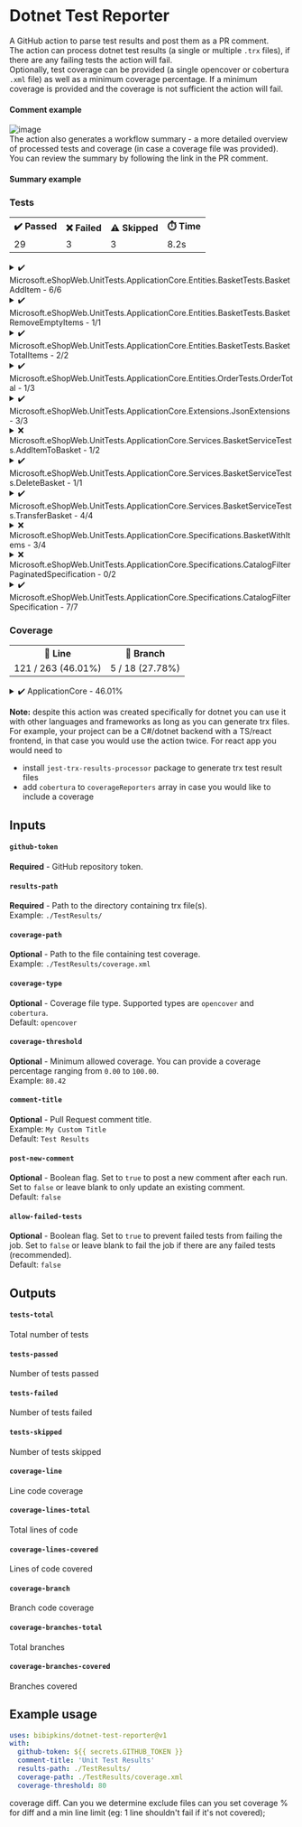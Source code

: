 # Dotnet Test Reporter
A GitHub action to parse test results and post them as a PR comment.
<br/>The action can process dotnet test results (a single or multiple `.trx` files), if there are any failing tests the action will fail.
<br/>Optionally, test coverage can be provided (a single opencover or cobertura `.xml` file) as well as a minimum coverage percentage.
If a minimum coverage is provided and the coverage is not sufficient the action will fail.
#### Comment example
![image](https://user-images.githubusercontent.com/16402446/209407863-2c0d0b3a-99e6-4489-8e1d-a2308102634f.png)
<br/>The action also generates a workflow summary - a more detailed overview of processed tests and coverage (in case a coverage file was provided). You can review the summary by following the link in the PR comment.
#### Summary example
<h3>Tests</h3><table role="table"><tbody><tr><th>✔️ Passed</th><th>❌ Failed</th><th>⚠️ Skipped</th><th>⏱️ Time</th></tr><tr><td>29</td><td>3</td><td>3</td><td>8.2s</td></tr></tbody></table><details><summary>✔️ Microsoft.eShopWeb.UnitTests.ApplicationCore.Entities.BasketTests.BasketAddItem - 6/6</summary><br/><table role="table"><tbody><tr><th>Result</th><th>Test</th></tr><tr><td align="center">✔️</td><td>AddsBasketItemIfNotPresent</td></tr><tr><td align="center">✔️</td><td>CantAddItemWithNegativeQuantity</td></tr><tr><td align="center">✔️</td><td>CantModifyQuantityToNegativeNumber</td></tr><tr><td align="center">✔️</td><td>DefaultsToQuantityOfOne</td></tr><tr><td align="center">✔️</td><td>IncrementsQuantityOfItemIfPresent</td></tr><tr><td align="center">✔️</td><td>KeepsOriginalUnitPriceIfMoreItemsAdded</td></tr></tbody></table></details><details><summary>✔️ Microsoft.eShopWeb.UnitTests.ApplicationCore.Entities.BasketTests.BasketRemoveEmptyItems - 1/1</summary><br/><table role="table"><tbody><tr><th>Result</th><th>Test</th></tr><tr><td align="center">✔️</td><td>RemovesEmptyBasketItems</td></tr></tbody></table></details><details><summary>✔️ Microsoft.eShopWeb.UnitTests.ApplicationCore.Entities.BasketTests.BasketTotalItems - 2/2</summary><br/><table role="table"><tbody><tr><th>Result</th><th>Test</th></tr><tr><td align="center">✔️</td><td>ReturnsTotalQuantityWithMultipleItems</td></tr><tr><td align="center">✔️</td><td>ReturnsTotalQuantityWithOneItem</td></tr></tbody></table></details><details><summary>✔️ Microsoft.eShopWeb.UnitTests.ApplicationCore.Entities.OrderTests.OrderTotal - 1/3</summary><br/><table role="table"><tbody><tr><th>Result</th><th>Test</th><th>Output</th></tr><tr><td align="center">⚠️</td><td>IsCorrectGiven1Item</td><td>Skipped test 1</td></tr><tr><td align="center">⚠️</td><td>IsCorrectGiven3Items</td><td>Skipped test 2</td></tr><tr><td align="center">✔️</td><td>IsZeroForNewOrder</td><td></td></tr></tbody></table></details><details><summary>✔️ Microsoft.eShopWeb.UnitTests.ApplicationCore.Extensions.JsonExtensions - 3/3</summary><br/><table role="table"><tbody><tr><th>Result</th><th>Test</th></tr><tr><td align="center">✔️</td><td>CorrectlyDeserializesJson(json: "{ \"id\": 3124, \"name\": \"Test Value 1\" }", expectedId: 3124, expectedName: "Test Value 1")</td></tr><tr><td align="center">✔️</td><td>CorrectlyDeserializesJson(json: "{ \"id\": 9, \"name\": \"Another test\" }", expectedId: 9, expectedName: "Another test")</td></tr><tr><td align="center">✔️</td><td>CorrectlySerializesAndDeserializesObject</td></tr></tbody></table></details><details><summary>❌ Microsoft.eShopWeb.UnitTests.ApplicationCore.Services.BasketServiceTests.AddItemToBasket - 1/2</summary><br/><table role="table"><tbody><tr><th>Result</th><th>Test</th><th>Output</th></tr><tr><td align="center">❌</td><td>InvokesBasketRepositoryGetBySpecAsyncOnce</td><td><b>Error Message</b><br/>Assert.Fail(): Failed test 1<br/><br/><b>Stack Trace</b><br/>   at Microsoft.eShopWeb.UnitTests.ApplicationCore.Services.BasketServiceTests.AddItemToBasket.InvokesBasketRepositoryGetBySpecAsyncOnce() in C:\Users\testuser\Files\Projects\eShopOnWeb\tests\UnitTests\ApplicationCore\Services\BasketServiceTests\AddItemToBasket.cs:line 20
--- End of stack trace from previous location ---</td></tr><tr><td align="center">✔️</td><td>InvokesBasketRepositoryUpdateAsyncOnce</td><td></td></tr></tbody></table></details><details><summary>✔️ Microsoft.eShopWeb.UnitTests.ApplicationCore.Services.BasketServiceTests.DeleteBasket - 1/1</summary><br/><table role="table"><tbody><tr><th>Result</th><th>Test</th></tr><tr><td align="center">✔️</td><td>ShouldInvokeBasketRepositoryDeleteAsyncOnce</td></tr></tbody></table></details><details><summary>✔️ Microsoft.eShopWeb.UnitTests.ApplicationCore.Services.BasketServiceTests.TransferBasket - 4/4</summary><br/><table role="table"><tbody><tr><th>Result</th><th>Test</th></tr><tr><td align="center">✔️</td><td>CreatesNewUserBasketIfNotExists</td></tr><tr><td align="center">✔️</td><td>InvokesBasketRepositoryFirstOrDefaultAsyncOnceIfAnonymousBasketNotExists</td></tr><tr><td align="center">✔️</td><td>RemovesAnonymousBasketAfterUpdatingUserBasket</td></tr><tr><td align="center">✔️</td><td>TransferAnonymousBasketItemsWhilePreservingExistingUserBasketItems</td></tr></tbody></table></details><details><summary>❌ Microsoft.eShopWeb.UnitTests.ApplicationCore.Specifications.BasketWithItems - 3/4</summary><br/><table role="table"><tbody><tr><th>Result</th><th>Test</th><th>Output</th></tr><tr><td align="center">❌</td><td>MatchesBasketWithGivenBasketId</td><td><b>Error Message</b><br/>System.Exception : Test exception<br/><br/><b>Stack Trace</b><br/>   at Microsoft.eShopWeb.UnitTests.ApplicationCore.Specifications.BasketWithItems.MatchesBasketWithGivenBasketId() in C:\Users\testuser\Files\Projects\eShopOnWeb\tests\UnitTests\ApplicationCore\Specifications\BasketWithItemsSpecification.cs:line 24</td></tr><tr><td align="center">✔️</td><td>MatchesBasketWithGivenBuyerId</td><td></td></tr><tr><td align="center">✔️</td><td>MatchesNoBasketsIfBasketIdNotPresent</td><td></td></tr><tr><td align="center">✔️</td><td>MatchesNoBasketsIfBuyerIdNotPresent</td><td></td></tr></tbody></table></details><details><summary>❌ Microsoft.eShopWeb.UnitTests.ApplicationCore.Specifications.CatalogFilterPaginatedSpecification - 0/2</summary><br/><table role="table"><tbody><tr><th>Result</th><th>Test</th><th>Output</th></tr><tr><td align="center">⚠️</td><td>Returns2CatalogItemsWithSameBrandAndTypeId</td><td>Skipped test 3</td></tr><tr><td align="center">❌</td><td>ReturnsAllCatalogItems</td><td><b>Error Message</b><br/>Assert.Fail(): Failed test 2<br/><br/><b>Stack Trace</b><br/>   at Microsoft.eShopWeb.UnitTests.ApplicationCore.Specifications.CatalogFilterPaginatedSpecification.ReturnsAllCatalogItems() in C:\Users\testuser\Files\Projects\eShopOnWeb\tests\UnitTests\ApplicationCore\Specifications\CatalogFilterPaginatedSpecification.cs:line 11</td></tr></tbody></table></details><details><summary>✔️ Microsoft.eShopWeb.UnitTests.ApplicationCore.Specifications.CatalogFilterSpecification - 7/7</summary><br/><table role="table"><tbody><tr><th>Result</th><th>Test</th></tr><tr><td align="center">✔️</td><td>MatchesExpectedNumberOfItems(brandId: 1, typeId: 3, expectedCount: 1)</td></tr><tr><td align="center">✔️</td><td>MatchesExpectedNumberOfItems(brandId: 1, typeId: null, expectedCount: 3)</td></tr><tr><td align="center">✔️</td><td>MatchesExpectedNumberOfItems(brandId: 2, typeId: 3, expectedCount: 0)</td></tr><tr><td align="center">✔️</td><td>MatchesExpectedNumberOfItems(brandId: 2, typeId: null, expectedCount: 2)</td></tr><tr><td align="center">✔️</td><td>MatchesExpectedNumberOfItems(brandId: null, typeId: 1, expectedCount: 2)</td></tr><tr><td align="center">✔️</td><td>MatchesExpectedNumberOfItems(brandId: null, typeId: 3, expectedCount: 1)</td></tr><tr><td align="center">✔️</td><td>MatchesExpectedNumberOfItems(brandId: null, typeId: null, expectedCount: 5)</td></tr></tbody></table></details><h3>Coverage</h3><table role="table"><tbody><tr><th>📏 Line</th><th>🌿 Branch</th></tr><tr><td>121 / 263 (46.01%)</td><td>5 / 18 (27.78%)</td></tr></tbody></table><details><summary>✔️ ApplicationCore - 46.01%</summary><br/><table role="table"><tbody><tr><th>File</th><th>Total</th><th>Line</th><th>Branch</th><th>Lines to Cover</th></tr><tr><td>CatalogSettings.cs</td><td align="center">0 / 1</td><td align="center">0%</td><td align="center">100%</td><td>5</td></tr><tr><td>Entities\BaseEntity.cs</td><td align="center">1 / 1</td><td align="center">100%</td><td align="center">100%</td><td></td></tr><tr><td>Entities\BasketAggregate\Basket.cs</td><td align="center">18 / 19</td><td align="center">94.74%</td><td align="center">100%</td><td>9</td></tr><tr><td>Entities\BasketAggregate\BasketItem.cs</td><td align="center">3 / 4</td><td align="center">75%</td><td align="center">100%</td><td>8</td></tr><tr><td>Entities\BuyerAggregate\Buyer.cs</td><td align="center">0 / 11</td><td align="center">0%</td><td align="center">100%</td><td>9, 11, 13, 15, 16, 18, 20-24</td></tr><tr><td>Entities\BuyerAggregate\PaymentMethod.cs</td><td align="center">0 / 3</td><td align="center">0%</td><td align="center">100%</td><td>5-7</td></tr><tr><td>Entities\CatalogBrand.cs</td><td align="center">0 / 1</td><td align="center">0%</td><td align="center">100%</td><td>7</td></tr><tr><td>Entities\CatalogItem.cs</td><td align="center">2 / 8</td><td align="center">25%</td><td align="center">100%</td><td>7-10, 12, 14</td></tr><tr><td>Entities\CatalogType.cs</td><td align="center">0 / 1</td><td align="center">0%</td><td align="center">100%</td><td>7</td></tr><tr><td>Entities\OrderAggregate\Address.cs</td><td align="center">13 / 14</td><td align="center">92.86%</td><td align="center">100%</td><td>17</td></tr><tr><td>Entities\OrderAggregate\CatalogItemOrdered.cs</td><td align="center">12 / 15</td><td align="center">80%</td><td align="center">100%</td><td>22, 23, 25</td></tr><tr><td>Entities\OrderAggregate\Order.cs</td><td align="center">21 / 25</td><td align="center">84%</td><td align="center">100%</td><td>10, 11, 13, 40</td></tr><tr><td>Entities\OrderAggregate\OrderItem.cs</td><td align="center">9 / 12</td><td align="center">75%</td><td align="center">100%</td><td>10, 11, 13</td></tr><tr><td>Exceptions\BasketNotFoundException.cs</td><td align="center">3 / 12</td><td align="center">25%</td><td align="center">100%</td><td>11-13, 15-17, 19-21</td></tr><tr><td>Exceptions\GuardExtensions.cs</td><td align="center">3 / 4</td><td align="center">75%</td><td align="center">50%</td><td>12</td></tr><tr><td>Services\BasketService.cs</td><td align="center">17 / 51</td><td align="center">33.33%</td><td align="center">0%</td><td>24, 25, 27, 29, 30, 39-46, 48-51, 58-68, 74-79</td></tr><tr><td>Services\OrderService.cs</td><td align="center">0 / 22</td><td align="center">0%</td><td align="center">0%</td><td>17-24, 27-38, 40, 41</td></tr><tr><td>Services\UriComposer.cs</td><td align="center">0 / 4</td><td align="center">0%</td><td align="center">100%</td><td>9, 12-14</td></tr><tr><td>Specifications\BaseSpecification.cs</td><td align="center">11 / 33</td><td align="center">33.33%</td><td align="center">100%</td><td>17-19, 21, 22, 30-32, 34-38, 40-42, 44-46, 50-52</td></tr><tr><td>Specifications\BasketWithItemsSpecification.cs</td><td align="center">4 / 8</td><td align="center">50%</td><td align="center">100%</td><td>13-16</td></tr><tr><td>Specifications\CatalogFilterPaginatedSpecification.cs</td><td align="center">0 / 5</td><td align="center">0%</td><td align="center">100%</td><td>8-12</td></tr><tr><td>Specifications\CatalogFilterSpecification.cs</td><td align="center">4 / 4</td><td align="center">100%</td><td align="center">100%</td><td></td></tr><tr><td>Specifications\CustomerOrdersWithItemsSpecification.cs</td><td align="center">0 / 5</td><td align="center">0%</td><td align="center">100%</td><td>8-12</td></tr></tbody></table></details>

<b>Note:</b> despite this action was created specifically for dotnet you can use it with other languages and frameworks as long as you can generate trx files. For example, your project can be a C#/dotnet backend with a TS/react frontend, in that case you would use the action twice. For react app you would need to 
- install `jest-trx-results-processor` package to generate trx test result files 
- add `cobertura` to `coverageReporters` array in case you would like to include a coverage

## Inputs

#### `github-token`
**Required** - GitHub repository token.

#### `results-path`
**Required** - Path to the directory containing trx file(s).
<br/>Example: `./TestResults/`

#### `coverage-path`
**Optional** - Path to the file containing test coverage.
<br/>Example: `./TestResults/coverage.xml`

#### `coverage-type`
**Optional** - Coverage file type. Supported types are `opencover` and `cobertura`.
<br/>Default: `opencover`

#### `coverage-threshold`
**Optional** - Minimum allowed coverage. You can provide a coverage percentage ranging from `0.00` to `100.00`.
<br/>Example: `80.42`

#### `comment-title`
**Optional** - Pull Request comment title.
<br/>Example: `My Custom Title`
<br/>Default: `Test Results`

#### `post-new-comment`
**Optional** - Boolean flag. 
Set to `true` to post a new comment after each run. 
Set to `false` or leave blank to only update an existing comment.
<br/>Default: `false`

#### `allow-failed-tests`
**Optional** - Boolean flag. 
Set to `true` to prevent failed tests from failing the job.
Set to `false` or leave blank to fail the job if there are any failed tests (recommended).
<br/>Default: `false`

## Outputs

#### `tests-total`
Total number of tests

#### `tests-passed`
Number of tests passed

#### `tests-failed`
Number of tests failed

#### `tests-skipped`
Number of tests skipped

#### `coverage-line`
Line code coverage

#### `coverage-lines-total`
Total lines of code

#### `coverage-lines-covered`
Lines of code covered

#### `coverage-branch`
Branch code coverage

#### `coverage-branches-total`
Total branches

#### `coverage-branches-covered`
Branches covered

## Example usage

```yaml
uses: bibipkins/dotnet-test-reporter@v1
with:
  github-token: ${{ secrets.GITHUB_TOKEN }}
  comment-title: 'Unit Test Results'
  results-path: ./TestResults/
  coverage-path: ./TestResults/coverage.xml
  coverage-threshold: 80
```

coverage diff.
Can you we determine exclude files
can you set coverage % for diff and a min line limit (eg: 1 line shouldn't fail if it's not covered);
